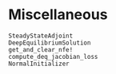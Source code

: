 # Miscellaneous

```@docs
SteadyStateAdjoint
DeepEquilibriumSolution
get_and_clear_nfe!
compute_deq_jacobian_loss
NormalInitializer
```